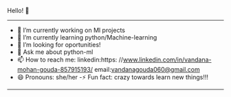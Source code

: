  Hello! 👋


******************************************************************************************

- 🔭 I’m currently working on Ml projects
- 🌱 I’m currently learning python/Machine-learning
- 🤔 I’m looking for oportunities!
- 💬 Ask me about python-ml
- 📫 How to reach me:
     linkedin:https: //www.linkedin.com/in/vandana-mohan-gouda-857915193/
     email:vandanagouda060@gmail.com
- 😄 Pronouns: she/her
-⚡ Fun fact: crazy towards learn new things!!!

******************************************************************************************
